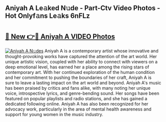 ## Aniyah A Le𝚊ked N𝚞de - Part-Ctv Video Photos - Hot Onlyf𝚊ns Le𝚊ks 6nFLz

# <h2><a href="http://ab30933.deff.icu/?id=Aniyah+A">🔗 New 👉🔴 Aniyah A VIDEO Photos</a></h2>

[![Aniyah A N𝚞des](https://i.imgur.com/rIISA9y.gif)](http://ab30933.deff.icu/?id=Aniyah+A)
Aniyah A is a contemporary artist whose innovative and thought-provoking works have captured the attention of the art world. Her unique artistic vision, coupled with her ability to connect with viewers on a deep emotional level, has earned her a place among the rising stars of contemporary art. With her continued exploration of the human condition and her commitment to pushing the boundaries of her craft, Aniyah A is sure to leave a lasting impact on the art world and beyond. Aniyah A's music has been praised by critics and fans alike, with many noting her unique voice, introspective lyrics, and genre-bending sound. Her songs have been featured on popular playlists and radio stations, and she has gained a dedicated following online. Aniyah A has also been recognized for her advocacy work, particularly in the area of mental health awareness and support for young women in the music industry.
